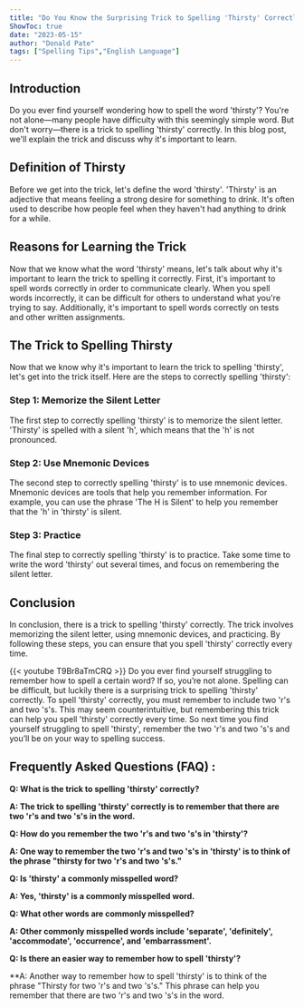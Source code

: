 ```yaml
---
title: "Do You Know the Surprising Trick to Spelling 'Thirsty' Correctly?"
ShowToc: true 
date: "2023-05-15"
author: "Donald Pate" 
tags: ["Spelling Tips","English Language"]
---
```

## Introduction

Do you ever find yourself wondering how to spell the word 'thirsty'? You're not alone—many people have difficulty with this seemingly simple word. But don't worry—there is a trick to spelling 'thirsty' correctly. In this blog post, we'll explain the trick and discuss why it's important to learn.

## Definition of Thirsty

Before we get into the trick, let's define the word 'thirsty'. 'Thirsty' is an adjective that means feeling a strong desire for something to drink. It's often used to describe how people feel when they haven't had anything to drink for a while.

## Reasons for Learning the Trick

Now that we know what the word 'thirsty' means, let's talk about why it's important to learn the trick to spelling it correctly. First, it's important to spell words correctly in order to communicate clearly. When you spell words incorrectly, it can be difficult for others to understand what you're trying to say. Additionally, it's important to spell words correctly on tests and other written assignments.

## The Trick to Spelling Thirsty

Now that we know why it's important to learn the trick to spelling 'thirsty', let's get into the trick itself. Here are the steps to correctly spelling 'thirsty':

### Step 1: Memorize the Silent Letter

The first step to correctly spelling 'thirsty' is to memorize the silent letter. 'Thirsty' is spelled with a silent 'h', which means that the 'h' is not pronounced.

### Step 2: Use Mnemonic Devices

The second step to correctly spelling 'thirsty' is to use mnemonic devices. Mnemonic devices are tools that help you remember information. For example, you can use the phrase 'The H is Silent' to help you remember that the 'h' in 'thirsty' is silent.

### Step 3: Practice

The final step to correctly spelling 'thirsty' is to practice. Take some time to write the word 'thirsty' out several times, and focus on remembering the silent letter.

## Conclusion

In conclusion, there is a trick to spelling 'thirsty' correctly. The trick involves memorizing the silent letter, using mnemonic devices, and practicing. By following these steps, you can ensure that you spell 'thirsty' correctly every time.

{{< youtube T9Br8aTmCRQ >}} 
Do you ever find yourself struggling to remember how to spell a certain word? If so, you’re not alone. Spelling can be difficult, but luckily there is a surprising trick to spelling 'thirsty' correctly. To spell 'thirsty' correctly, you must remember to include two 'r's and two 's's. This may seem counterintuitive, but remembering this trick can help you spell 'thirsty' correctly every time. So next time you find yourself struggling to spell 'thirsty', remember the two 'r's and two 's's and you’ll be on your way to spelling success.

## Frequently Asked Questions (FAQ) :
**Q: What is the trick to spelling 'thirsty' correctly?**

**A: The trick to spelling 'thirsty' correctly is to remember that there are two 'r's and two 's's in the word.**

**Q: How do you remember the two 'r's and two 's's in 'thirsty'?**

**A: One way to remember the two 'r's and two 's's in 'thirsty' is to think of the phrase "thirsty for two 'r's and two 's's."**

**Q: Is 'thirsty' a commonly misspelled word?**

**A: Yes, 'thirsty' is a commonly misspelled word.**

**Q: What other words are commonly misspelled?**

**A: Other commonly misspelled words include 'separate', 'definitely', 'accommodate', 'occurrence', and 'embarrassment'.**

**Q: Is there an easier way to remember how to spell 'thirsty'?**

**A: Another way to remember how to spell 'thirsty' is to think of the phrase "Thirsty for two 'r's and two 's's." This phrase can help you remember that there are two 'r's and two 's's in the word.





